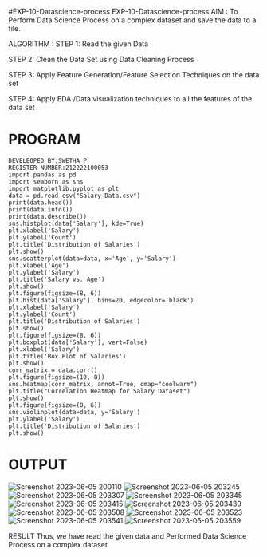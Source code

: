 #EXP-10-Datascience-process
EXP-10-Datascience-process
AIM :
To Perform Data Science Process on a complex dataset and save the data to a file.

ALGORITHM :
STEP 1:
Read the given Data

STEP 2:
Clean the Data Set using Data Cleaning Process

STEP 3:
Apply Feature Generation/Feature Selection Techniques on the data set

STEP 4:
Apply EDA /Data visualization techniques to all the features of the data set

# PROGRAM
```
DEVELEOPED BY:SWETHA P
REGISTER NUMBER:212222100053
import pandas as pd
import seaborn as sns
import matplotlib.pyplot as plt
data = pd.read_csv("Salary_Data.csv")
print(data.head())
print(data.info())
print(data.describe())
sns.histplot(data['Salary'], kde=True)
plt.xlabel('Salary')
plt.ylabel('Count')
plt.title('Distribution of Salaries')
plt.show()
sns.scatterplot(data=data, x='Age', y='Salary')
plt.xlabel('Age')
plt.ylabel('Salary')
plt.title('Salary vs. Age')
plt.show()
plt.figure(figsize=(8, 6))
plt.hist(data['Salary'], bins=20, edgecolor='black')
plt.xlabel('Salary')
plt.ylabel('Count')
plt.title('Distribution of Salaries')
plt.show()
plt.figure(figsize=(8, 6))
plt.boxplot(data['Salary'], vert=False)
plt.xlabel('Salary')
plt.title('Box Plot of Salaries')
plt.show()
corr_matrix = data.corr()
plt.figure(figsize=(10, 8))
sns.heatmap(corr_matrix, annot=True, cmap="coolwarm")
plt.title("Correlation Heatmap for Salary Dataset")
plt.show()
plt.figure(figsize=(8, 6))
sns.violinplot(data=data, y='Salary')
plt.ylabel('Salary')
plt.title('Distribution of Salaries')
plt.show()
```

# OUTPUT
![Screenshot 2023-06-05 200110](https://github.com/swetha1510/eEX-10-DATASCIENCE/assets/120623583/380454ed-bbb1-447c-b545-cd02d08e53fa)
![Screenshot 2023-06-05 203245](https://github.com/swetha1510/eEX-10-DATASCIENCE/assets/120623583/0903eab5-ddd3-4e00-bdea-ad2543f23eae)
![Screenshot 2023-06-05 203307](https://github.com/swetha1510/eEX-10-DATASCIENCE/assets/120623583/29b2223f-1f57-4f55-96c4-2a9aa476c2e5)
![Screenshot 2023-06-05 203345](https://github.com/swetha1510/eEX-10-DATASCIENCE/assets/120623583/07a125eb-96a0-4219-815d-d6894fda5931)
![Screenshot 2023-06-05 203415](https://github.com/swetha1510/eEX-10-DATASCIENCE/assets/120623583/be32ba6d-9b86-4792-be00-bc0f605af9fe)
![Screenshot 2023-06-05 203439](https://github.com/swetha1510/eEX-10-DATASCIENCE/assets/120623583/46ae1176-5976-4e51-ac38-cb7c362d9340)
![Screenshot 2023-06-05 203508](https://github.com/swetha1510/eEX-10-DATASCIENCE/assets/120623583/4442025e-d99b-4cf3-897d-2e4709c4e465)
![Screenshot 2023-06-05 203523](https://github.com/swetha1510/eEX-10-DATASCIENCE/assets/120623583/e87039b4-a368-4c91-bae1-d32d3797d44e)
![Screenshot 2023-06-05 203541](https://github.com/swetha1510/eEX-10-DATASCIENCE/assets/120623583/fa7db6c7-02bd-427d-8636-5bc45b835c66)
![Screenshot 2023-06-05 203559](https://github.com/swetha1510/eEX-10-DATASCIENCE/assets/120623583/b9e32eb9-d2f3-4cef-820c-64d8baab2522)

RESULT
Thus, we have read the given data and Performed Data Science Process on a complex dataset



